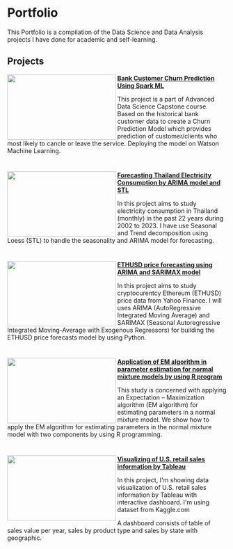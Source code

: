 # Portfolio
This Portfolio is a compilation of the Data Science and Data Analysis projects I have done for academic and self-learning.


## Projects

<img align="left" width="250" height="150" src="https://github.com/jsutthida/Portfolio/blob/main/elec.jpg"> **[Bank Customer Churn Prediction Using Spark ML](https://github.com/jsutthida/Advanced-Data-Science-with-IBM-Specialization/blob/main/Advanced%20Data%20Science%20Capstone/Bank%20Churn%20Customer%20Prediction%20Using%20Spark%20ML.ipynb)**

This project is a part of Advanced Data Science Capstone course. Based on the historical bank customer data to create a Churn Prediction Model which provides prediction of customer/clients who most likely to cancle or leave the service. Deploying the model on Watson Machine Learning.

#
<img align="left" width="250" height="150" src="https://github.com/jsutthida/Portfolio/blob/main/elec.jpg"> **[Forecasting Thailand Electricity Consumption by ARIMA model and STL](https://github.com/jsutthida/Forecasting-Thailand-Electricity-Consumption-by-ARIMA-model-and-STL)**

In this project aims to study electricity consumption in Thailand (monthly) in the past 22 years during 2002 to 2023. I have use Seasonal and Trend decomposition using Loess (STL) to handle the seasonality and ARIMA model for forecasting.

#

<img align="left" width="250" height="150" src="https://github.com/jsutthida/Portfolio/blob/main/eth.jpg"> **[ETHUSD price forecasting using ARIMA and SARIMAX model](https://github.com/jsutthida/ETHUSD-price-forecasting-using-ARIMA-and-SARIMAX-model)**

In this project aims to study cryptocurentcy Ethereum (ETHUSD) price data from Yahoo Finance. I will uses ARIMA (AutoRegressive Integrated Moving Average) and SARIMAX (Seasonal Autoregressive Integrated Moving-Average with Exogenous Regressors) for building the ETHUSD price forecasts model by using Python. 


#


<img align="left" width="250" height="150" src="https://github.com/jsutthida/Portfolio/blob/main/raining.jpg"> **[Application of EM algorithm in parameter estimation for normal mixture models by using R program](https://github.com/jsutthida/EM-algorithm-in-parameter-estimation-for-normal-mixture-models-by-R-program)**

This study is concerned with applying an Expectation – Maximization algorithm (EM algorithm) for estimating parameters in a normal mixture model. We show how to apply the EM algorithm for estimating parameters in the normal mixture model with two components by using R programming.


#


<img align="left" width="250" height="150" src="https://github.com/jsutthida/Portfolio/blob/main/us_retail.jpg"> **[Visualizing of U.S. retail sales information by Tableau](https://github.com/jsutthida/Visualizing-of-U.S.-retail-sales-information)**

In this project, I'm showing data visualization of U.S. retail sales information by Tableau with interactive dashboard. I'm using dataset from Kaggle.com

A dashboard consists of table of sales value per year, sales by product type and sales by state with geographic.
